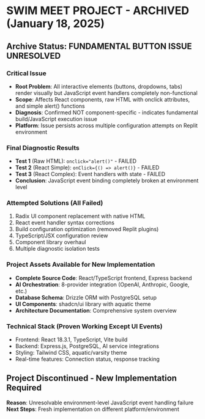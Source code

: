 # SWIM MEET PROJECT - ARCHIVED (January 18, 2025)

## Archive Status: FUNDAMENTAL BUTTON ISSUE UNRESOLVED

### Critical Issue
- **Root Problem**: All interactive elements (buttons, dropdowns, tabs) render visually but JavaScript event handlers completely non-functional
- **Scope**: Affects React components, raw HTML with onclick attributes, and simple alert() functions
- **Diagnosis**: Confirmed NOT component-specific - indicates fundamental build/JavaScript execution issue
- **Platform**: Issue persists across multiple configuration attempts on Replit environment

### Final Diagnostic Results
- **Test 1** (Raw HTML): `onclick="alert()"` - FAILED
- **Test 2** (React Simple): `onClick={() => alert()}` - FAILED  
- **Test 3** (React Complex): Event handlers with state - FAILED
- **Conclusion**: JavaScript event binding completely broken at environment level

### Attempted Solutions (All Failed)
1. Radix UI component replacement with native HTML
2. React event handler syntax corrections
3. Build configuration optimization (removed Replit plugins)
4. TypeScript/JSX configuration review
5. Component library overhaul
6. Multiple diagnostic isolation tests

### Project Assets Available for New Implementation
- **Complete Source Code**: React/TypeScript frontend, Express backend
- **AI Orchestration**: 8-provider integration (OpenAI, Anthropic, Google, etc.)
- **Database Schema**: Drizzle ORM with PostgreSQL setup
- **UI Components**: shadcn/ui library with aquatic theme
- **Architecture Documentation**: Comprehensive system overview

### Technical Stack (Proven Working Except UI Events)
- Frontend: React 18.3.1, TypeScript, Vite build
- Backend: Express.js, PostgreSQL, AI service integrations
- Styling: Tailwind CSS, aquatic/varsity theme
- Real-time features: Connection status, response tracking

## Project Discontinued - New Implementation Required
**Reason**: Unresolvable environment-level JavaScript event handling failure
**Next Steps**: Fresh implementation on different platform/environment